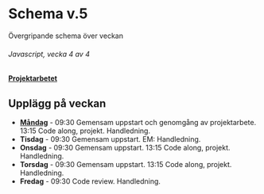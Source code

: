 # Schema v.5
Övergripande schema över veckan

###### Javascript, vecka 4 av 4

**[Projektarbetet](https://github.com/Lexicon-frontend-2024-2025/projekt-js-individuellt/tree/main)**

## Upplägg på veckan
* **[Måndag](https://github.com/Lexicon-frontend-2024-2025/lektion-27-jan)** - 09:30 Gemensam uppstart och genomgång av projektarbete. 13:15 Code along, projekt. Handledning.
* **Tisdag** - 09:30 Gemensam uppstart. EM: Handledning.
* **Onsdag** - 09:30 Gemensam uppstart. 13:15 Code along, projekt. Handledning.
* **Torsdag** - 09:30 Gemensam uppstart. 13:15 Code along, projekt. Handledning.
* **Fredag** - 09:30 Code review. Handledning.
